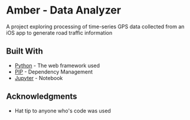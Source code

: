 # Amber - Data Analyzer

A project exploring processing of time-series GPS data collected from an iOS app to generate road traffic information


## Built With

* [Python](https://python.org/) - The web framework used
* [PIP]() - Dependency Management
* [Jupyter](https://jupyter.org/) - Notebook


## Acknowledgments

* Hat tip to anyone who's code was used

